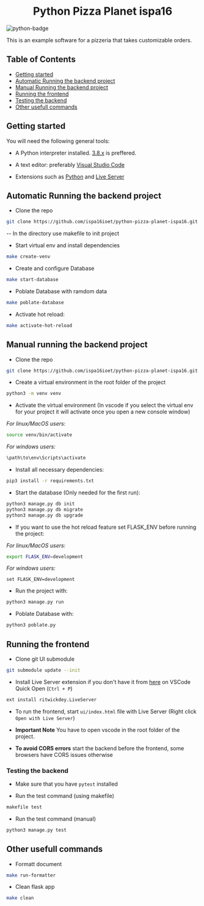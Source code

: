 <h1 align="center"> Python Pizza Planet ispa16</h1>

![python-badge](https://img.shields.io/badge/python-%2314354C.svg?style=for-the-badge&logo=python&logoColor=white)

This is an example software for a pizzeria that takes customizable orders.

## Table of Contents

- [Getting started](#getting-started)
- [Automatic Running the backend project](#Automatic-Running-the-backend-project)
- [Manual Running the backend project](#running-the-backend-project)
- [Running the frontend](#running-the-frontend)
- [Testing the backend](#testing-the-backend)
- [Other usefull commands](#other-usefull-commands)

## Getting started

You will need the following general tools:

- A Python interpreter installed. [3.8.x](https://www.python.org/downloads/release/python-3810/) is preffered.

- A text editor: preferably [Visual Studio Code](https://code.visualstudio.com/download)

- Extensions such as [Python](https://marketplace.visualstudio.com/items?itemName=ms-python.python) and [Live Server](https://marketplace.visualstudio.com/items?itemName=ritwickdey.LiveServer)


## Automatic Running the backend project
- Clone the repo

```bash
git clone https://github.com/ispa16ioet/python-pizza-planet-ispa16.git

```
-- In the directory use makefile to init project
- Start virtual env and install dependencies

```bash
make create-venv

```
- Create and configure Database 

```bash
make start-database

```

- Poblate Database with ramdom data
```bash
make poblate-database

```
- Activate hot reload:
```bash
make activate-hot-reload

```


## Manual running the backend project

- Clone the repo

```bash
git clone https://github.com/ispa16ioet/python-pizza-planet-ispa16.git

```

- Create a virtual environment in the root folder of the project

```bash
python3 -m venv venv
```

- Activate the virtual environment (In vscode if you select the virtual env for your project it will activate once you open a new console window)

_For linux/MacOS users:_

```bash
source venv/bin/activate 
```

_For windows users:_

```cmd
\path\to\env\Scripts\activate
```

- Install all necessary dependencies:

```bash
pip3 install -r requirements.txt
```

- Start the database (Only needed for the first run):

```bash
python3 manage.py db init
python3 manage.py db migrate
python3 manage.py db upgrade
```

- If you want to use the hot reload feature set FLASK_ENV before running the project:

_For linux/MacOS users:_

```bash
export FLASK_ENV=development 
```

_For windows users:_

```CMD
set FLASK_ENV=development
```

- Run the project with:

```bash
python3 manage.py run
```
- Poblate Database with:

```bash
python3 poblate.py
```


## Running the frontend

- Clone git UI submodule

```bash
git submodule update --init
```

- Install Live Server extension if you don't have it from [here](https://marketplace.visualstudio.com/items?itemName=ritwickdey.LiveServer) on VSCode Quick Open (`Ctrl + P`)

```bash
ext install ritwickdey.LiveServer
```

- To run the frontend, start `ui/index.html` file with Live Server (Right click `Open with Live Server`)

- **Important Note** You have to open vscode in the root folder of the project.

- **To avoid CORS errors** start the backend before the frontend, some browsers have CORS issues otherwise

### Testing the backend

- Make sure that you have `pytest` installed

- Run the test command (using makefile)
```bash
makefile test
```
- Run the test command (manual)
```bash
python3 manage.py test
```
## Other usefull commands
- Formatt document 

```bash
make run-formatter
```
- Clean flask app  

```bash
make clean
```